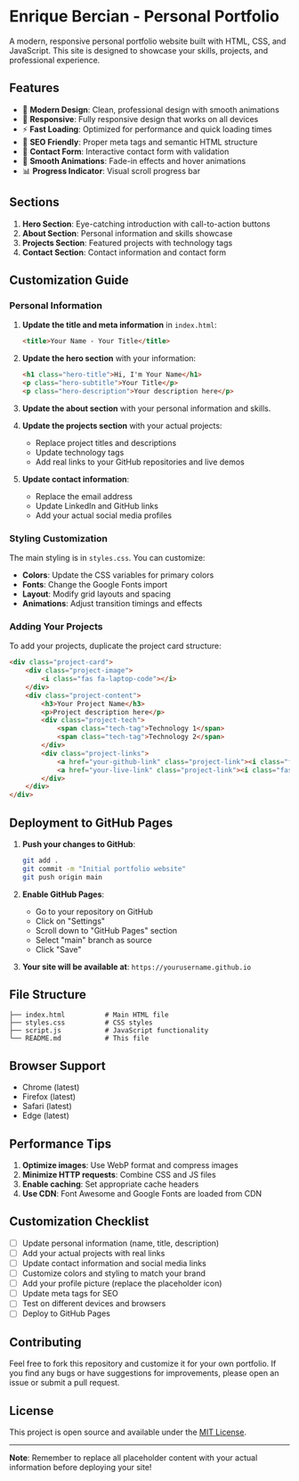# Enrique Bercian - Personal Portfolio

A modern, responsive personal portfolio website built with HTML, CSS, and JavaScript. This site is designed to showcase your skills, projects, and professional experience.

## Features

- 🎨 **Modern Design**: Clean, professional design with smooth animations
- 📱 **Responsive**: Fully responsive design that works on all devices
- ⚡ **Fast Loading**: Optimized for performance and quick loading times
- 🎯 **SEO Friendly**: Proper meta tags and semantic HTML structure
- 📧 **Contact Form**: Interactive contact form with validation
- 🌟 **Smooth Animations**: Fade-in effects and hover animations
- 📊 **Progress Indicator**: Visual scroll progress bar

## Sections

1. **Hero Section**: Eye-catching introduction with call-to-action buttons
2. **About Section**: Personal information and skills showcase
3. **Projects Section**: Featured projects with technology tags
4. **Contact Section**: Contact information and contact form

## Customization Guide

### Personal Information

1. **Update the title and meta information** in `index.html`:
   ```html
   <title>Your Name - Your Title</title>
   ```

2. **Update the hero section** with your information:
   ```html
   <h1 class="hero-title">Hi, I'm Your Name</h1>
   <p class="hero-subtitle">Your Title</p>
   <p class="hero-description">Your description here</p>
   ```

3. **Update the about section** with your personal information and skills.

4. **Update the projects section** with your actual projects:
   - Replace project titles and descriptions
   - Update technology tags
   - Add real links to your GitHub repositories and live demos

5. **Update contact information**:
   - Replace the email address
   - Update LinkedIn and GitHub links
   - Add your actual social media profiles

### Styling Customization

The main styling is in `styles.css`. You can customize:

- **Colors**: Update the CSS variables for primary colors
- **Fonts**: Change the Google Fonts import
- **Layout**: Modify grid layouts and spacing
- **Animations**: Adjust transition timings and effects

### Adding Your Projects

To add your projects, duplicate the project card structure:

```html
<div class="project-card">
    <div class="project-image">
        <i class="fas fa-laptop-code"></i>
    </div>
    <div class="project-content">
        <h3>Your Project Name</h3>
        <p>Project description here</p>
        <div class="project-tech">
            <span class="tech-tag">Technology 1</span>
            <span class="tech-tag">Technology 2</span>
        </div>
        <div class="project-links">
            <a href="your-github-link" class="project-link"><i class="fab fa-github"></i> Code</a>
            <a href="your-live-link" class="project-link"><i class="fas fa-external-link-alt"></i> Live</a>
        </div>
    </div>
</div>
```

## Deployment to GitHub Pages

1. **Push your changes to GitHub**:
   ```bash
   git add .
   git commit -m "Initial portfolio website"
   git push origin main
   ```

2. **Enable GitHub Pages**:
   - Go to your repository on GitHub
   - Click on "Settings"
   - Scroll down to "GitHub Pages" section
   - Select "main" branch as source
   - Click "Save"

3. **Your site will be available at**: `https://yourusername.github.io`

## File Structure

```
├── index.html          # Main HTML file
├── styles.css          # CSS styles
├── script.js           # JavaScript functionality
└── README.md           # This file
```

## Browser Support

- Chrome (latest)
- Firefox (latest)
- Safari (latest)
- Edge (latest)

## Performance Tips

1. **Optimize images**: Use WebP format and compress images
2. **Minimize HTTP requests**: Combine CSS and JS files
3. **Enable caching**: Set appropriate cache headers
4. **Use CDN**: Font Awesome and Google Fonts are loaded from CDN

## Customization Checklist

- [ ] Update personal information (name, title, description)
- [ ] Add your actual projects with real links
- [ ] Update contact information and social media links
- [ ] Customize colors and styling to match your brand
- [ ] Add your profile picture (replace the placeholder icon)
- [ ] Update meta tags for SEO
- [ ] Test on different devices and browsers
- [ ] Deploy to GitHub Pages

## Contributing

Feel free to fork this repository and customize it for your own portfolio. If you find any bugs or have suggestions for improvements, please open an issue or submit a pull request.

## License

This project is open source and available under the [MIT License](LICENSE).

---

**Note**: Remember to replace all placeholder content with your actual information before deploying your site! 